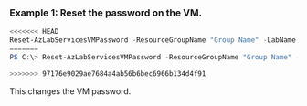 ### Example 1: Reset the password on the VM.
```powershell
<<<<<<< HEAD
Reset-AzLabServicesVMPassword -ResourceGroupName "Group Name" -LabName "Lab Name" -VirtualMachineName 0 -Password "New Password"
=======
PS C:\> Reset-AzLabServicesVMPassword -ResourceGroupName "Group Name" -LabName "Lab Name" -VirtualMachineName 0 -Password "New Password"

>>>>>>> 97176e9029ae7684a4ab56b6bec6966b134d4f91
```

This changes the VM password.
